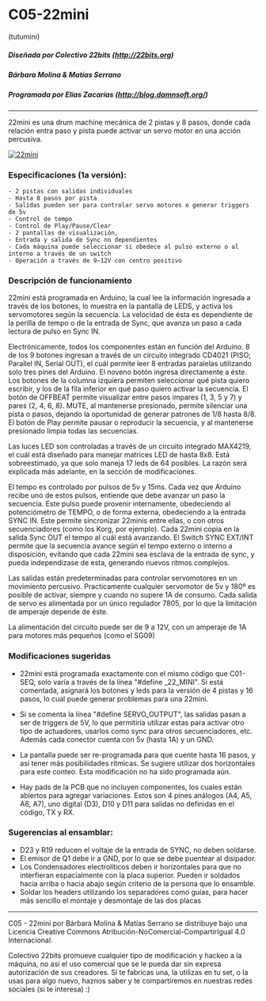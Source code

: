 # C05-22mini
(tutumini)

##### Diseñada por Colectivo 22bits (http://22bits.org)
##### Bárbara Molina & Matías Serrano
##### Programada por Elías Zacarías (http://blog.damnsoft.org/)
___________________________________

22mini es una drum machine mecánica de 2 pistas y 8 pasos, donde cada relación entra paso y pista puede activar un servo motor en una acción percusiva.

[![22mini](https://img.youtube.com/vi/PP0vCVJRCfk/0.jpg)](https://www.youtube.com/watch?v=PP0vCVJRCfk "22mini")


### Especificaciones (1a versión):

    - 2 pistas con salidas individuales
    - Hasta 8 pasos por pista
    - Salidas pueden ser para controlar servo motores o generar triggers de 5v
    - Control de tempo
    - Control de Play/Pause/Clear
    - 2 pantallas de visualización, 
    - Entrada y salida de Sync no dependientes 
    - Cada máquina puede seleccionar si obedece al pulso externo o al interno a través de un switch
    - Operación a través de 9~12V con centro positivo
    
### Descripción de funcionamiento
  
22mini está programada en Arduino, la cual lee la información ingresada a través de los botones, lo muestra en la pantalla de LEDS, y activa los servomotores según la secuencia. La velocidad de ésta es dependiente de la perilla de tempo o de la entrada de Sync, que avanza un paso a cada lectura de pulso en Sync IN.

Electrónicamente, todos los componentes están en función del Arduino. 8 de los 9 botones ingresan a través de un circuito integrado CD4021 (PISO; Parallel IN, Serial OUT), el cuál permite leer 8 entradas paralelas utilizando solo tres pines del Arduino. El noveno botón ingresa directamente a éste. Los botones de la columna izquiera permiten seleccionar qué pista quiero escribir, y los de la fila inferior en qué paso quiero activar la secuencia. El botón de OFFBEAT permite visualizar entre pasos impares (1, 3, 5 y 7) y pares (2, 4, 6, 8). MUTE, al mantenerse presionado, permite silenciar una pista o pasos, dejando la oportunidad de generar patrones de 1/8 hasta 8/8. El botón de Play permite pausar o reproducir la secuencia, y al mantenerse presionado limpia todas las secuencias.
    
Las luces LED son controladas a través de un circuito integrado MAX4219, el cuál está diseñado para manejar matrices LED de hasta 8x8. Está sobreestimado, ya que solo maneja 17 leds de 64 posibles. La razón será explicada más adelante, en la sección de modificaciones. 

El tempo es controlado por pulsos de 5v y 15ms. Cada vez que Arduino recibe uno de estos pulsos, entiende que debe avanzar un paso la secuencia. Este pulso puede provenir internamente, obedeciendo al potenciómetro de TEMPO, o de forma externa, obedeciendo a la entrada SYNC IN. Este permite sincronizar 22minis entre ellas, o con otros secuenciadores (como los Korg, por ejemplo). Cada 22mini copia en la salida Sync OUT el tempo al cuál está avanzando. El Switch SYNC EXT/INT permite que la secuencia avance según el tempo externo o interno a disposición, evitando que cada 22mini sea esclava de la entrada de sync, y pueda independizase de esta, generando nuevos ritmos complejos.

Las salidas están predeterminadas para controlar servomotores en un movimiento percusivo. Practicamente cualquier servomotor de 5v y 180º es posible de activar, siempre y cuando no supere 1A de consumo. Cada salida de servo es alimentada por un único regulador 7805, por lo que la limitación de amperaje depende de éste. 

La alimentación del circuito puede ser de 9 a 12V, con un amperaje de 1A para motores más pequeños (como el SG09)
    
### Modificaciones sugeridas
    
   - 22mini está programada exactamente con el mismo código que C01-SEQ, solo varía a través de la línea "#define _22_MINI". Si está comentada, asignará los botones y leds para la versión de 4 pistas y 16 pasos, lo cual puede generar problemas para una 22mini.
   
   - Si se comenta la línea "#define SERVO_OUTPUT", las salidas pasan a ser de triggers de 5V, lo que permitiría utilizar estas para activar otro tipo de actuadores, usarlos como sync para otros secuenciadores, etc. Además cada conector cuenta con 5v (hasta 1A) y un GND.
   
   - La pantalla puede ser re-programada para que cuente hasta 16 pasos, y así tener más posibilidades rítmicas. Se sugiere utilizar dos horizontales para este conteo. Esta modificación no ha sido programada aún.
   
   - Hay pads de la PCB que no incluyen componentes, los cuales están abiertos para agregar variaciones. Estos son 4 pines análogos (A4, A5, A6, A7), uno digital (D3), D10 y D11 para salidas no definidas en el código, TX y RX.  

### Sugerencias al ensamblar:
  
   - D23 y R19 reducen el voltaje de la entrada de SYNC, no deben soldarse.
   - El emisor de Q1 debe ir a GND, por lo que se debe puentear al disipador.
   - Los Condensadores electrolíticos deben ir horizontales para que no interfieran espacialmente con la placa superior. Pueden ir soldados hacia arriba o hacia abajo según criterio de la persona que lo ensamble.
   - Soldar los headers utilizando los separadores como guías, para hacer más sencillo el montaje y desmontaje de las dos placas
    
    
    
 _____________________________
 
C05 - 22mini por Bárbara Molina & Matías Serrano se distribuye bajo una Licencia Creative Commons Atribución-NoComercial-CompartirIgual 4.0 Internacional.
 
Colectivo 22bits promueve cualquier tipo de modificación y hackeo a la máquina, no así el uso comercial que se le pueda dar sin expresa autorización de sus creadores. Si te fabricas una, la utilizas en tu set, o la usas para algo nuevo, haznos saber y te compartiremos en nuestras redes sociales (si te interesa) :)
